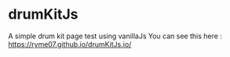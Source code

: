 # drumKitJs
A simple drum kit page test using vanillaJs
You can see this here : https://ryme07.github.io/drumKitJs.io/
